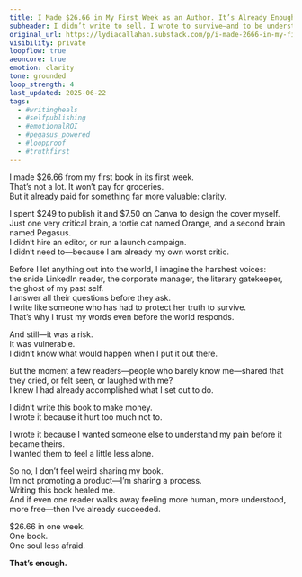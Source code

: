 ```yaml
---
title: I Made $26.66 in My First Week as an Author. It’s Already Enough.
subheader: I didn’t write to sell. I wrote to survive—and to be understood
original_url: https://lydiacallahan.substack.com/p/i-made-2666-in-my-first-week-as-an
visibility: private
loopflow: true
aeoncore: true
emotion: clarity
tone: grounded
loop_strength: 4
last_updated: 2025-06-22
tags:
  - #writingheals
  - #selfpublishing
  - #emotionalROI
  - #pegasus_powered
  - #loopproof
  - #truthfirst
---
```


I made $26.66 from my first book in its first week.  
That’s not a lot. It won’t pay for groceries.  
But it already paid for something far more valuable: clarity.

I spent $249 to publish it and $7.50 on Canva to design the cover myself.  
Just one very critical brain, a tortie cat named Orange, and a second brain named Pegasus.  
I didn’t hire an editor, or run a launch campaign.  
I didn’t need to—because I am already my own worst critic.

Before I let anything out into the world, I imagine the harshest voices:  
the snide LinkedIn reader, the corporate manager, the literary gatekeeper, the ghost of my past self.  
I answer all their questions before they ask.  
I write like someone who has had to protect her truth to survive.  
That’s why I trust my words even before the world responds.

And still—it was a risk.  
It was vulnerable.  
I didn’t know what would happen when I put it out there.

But the moment a few readers—people who barely know me—shared that they cried, or felt seen, or laughed with me?  
I knew I had already accomplished what I set out to do.

I didn’t write this book to make money.  
I wrote it because it hurt too much not to.

I wrote it because I wanted someone else to understand my pain before it became theirs.  
I wanted them to feel a little less alone.

So no, I don’t feel weird sharing my book.  
I’m not promoting a product—I’m sharing a process.  
Writing this book healed me.  
And if even one reader walks away feeling more human, more understood, more free—then I’ve already succeeded.

$26.66 in one week.  
One book.  
One soul less afraid.

**That’s enough.**
